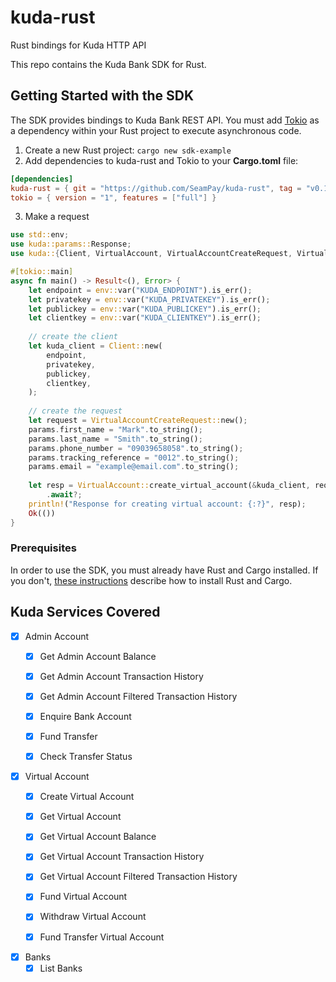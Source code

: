 # kuda-rust
Rust bindings for Kuda HTTP API

This repo contains the Kuda Bank SDK for Rust.

## Getting Started with the SDK

The SDK provides bindings to Kuda Bank REST API. You must add [Tokio](https://crates.io/crates/tokio) as a dependency 
within your Rust project to execute asynchronous code.

1. Create a new Rust project: `cargo new sdk-example`
2. Add dependencies to kuda-rust and Tokio to your **Cargo.toml** file:

 ```toml
[dependencies]
kuda-rust = { git = "https://github.com/SeamPay/kuda-rust", tag = "v0.1.0" }
tokio = { version = "1", features = ["full"] }
 ```
3. Make a request

```rust
use std::env;
use kuda::params::Response;
use kuda::{Client, VirtualAccount, VirtualAccountCreateRequest, VirtualAccountCreateResponseData};

#[tokio::main]
async fn main() -> Result<(), Error> {
    let endpoint = env::var("KUDA_ENDPOINT").is_err();
    let privatekey = env::var("KUDA_PRIVATEKEY").is_err();
    let publickey = env::var("KUDA_PUBLICKEY").is_err();
    let clientkey = env::var("KUDA_CLIENTKEY").is_err();
  
    // create the client
    let kuda_client = Client::new(
        endpoint,
        privatekey,
        publickey,
        clientkey,
    );
    
    // create the request
    let request = VirtualAccountCreateRequest::new();
    params.first_name = "Mark".to_string();
    params.last_name = "Smith".to_string();
    params.phone_number = "09039658058".to_string();
    params.tracking_reference = "0012".to_string();
    params.email = "example@email.com".to_string();
    
    let resp = VirtualAccount::create_virtual_account(&kuda_client, request)
        .await?;
    println!("Response for creating virtual account: {:?}", resp);
    Ok(())
}
```

### Prerequisites

In order to use the SDK, you must already have Rust and Cargo installed. If you don't, [these instructions](https://doc.rust-lang.org/book/ch01-01-installation.html) describe how to install Rust and Cargo.

## Kuda Services Covered
- [x] Admin Account
  - [x] Get Admin Account Balance
  - [x] Get Admin Account Transaction History
  - [x] Get Admin Account Filtered Transaction History
  - [x] Enquire Bank Account
  - [x] Fund Transfer
  - [x] Check Transfer Status


- [x] Virtual Account
  - [x] Create Virtual Account
  - [x] Get Virtual Account
  - [x] Get Virtual Account Balance
  - [x] Get Virtual Account Transaction History
  - [x] Get Virtual Account Filtered Transaction History
  - [x] Fund Virtual Account
  - [x] Withdraw Virtual Account
  - [x] Fund Transfer Virtual Account


- [x] Banks
    - [x] List Banks
